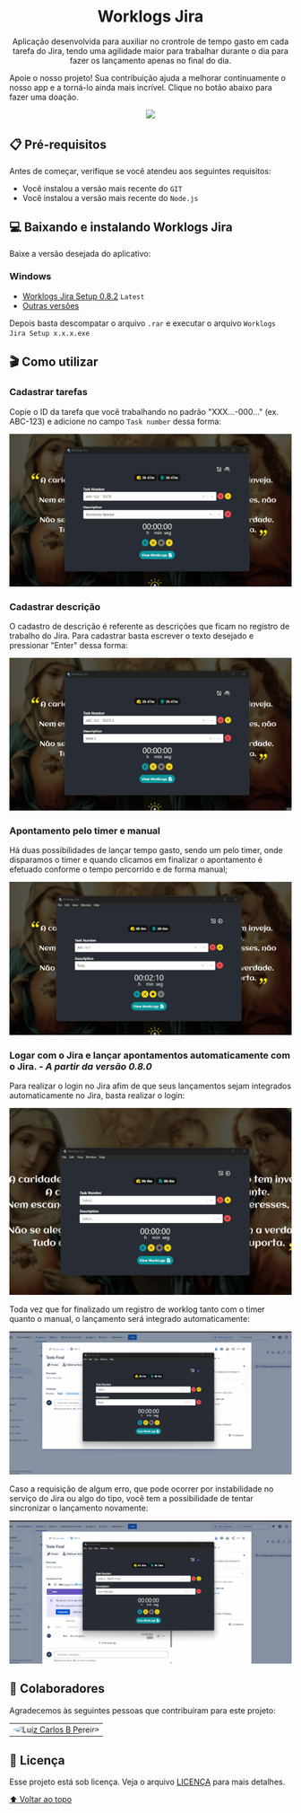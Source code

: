 <h1 align="center">
Worklogs Jira
</h1>

<p align="center">Aplicação desenvolvida para auxiliar no crontrole de tempo gasto em cada tarefa do Jira, tendo uma agilidade maior para trabalhar durante o dia para fazer os lançamento apenas no final do dia.</p>

Apoie o nosso projeto! Sua contribuição ajuda a melhorar continuamente o nosso app e a torná-lo ainda mais incrível. Clique no botão abaixo para fazer uma doação.
<p align="center">
  <a href="https://rebrand.ly/k1gns78" target="_blank">
    <img width="150" src="https://github.com/luizbp/clockwork-jira-electron/assets/54871916/9a14819d-f1db-4ea8-9555-2913df5210ee">
  </a>
</p>


## 📋 Pré-requisitos

Antes de começar, verifique se você atendeu aos seguintes requisitos:
* Você instalou a versão mais recente do `GIT`
* Você instalou a versão mais recente do `Node.js`

## 💻 Baixando e instalando Worklogs Jira

Baixe a versão desejada do aplicativo:
### Windows
- [Worklogs Jira Setup 0.8.2](https://rebrand.ly/bf9k4b6) `Latest`
- [Outras versões](https://github.com/luizbp/worklogs-jira-electron/releases)

Depois basta descompatar o arquivo `.rar` e executar o arquivo `Worklogs Jira Setup x.x.x.exe`

## 🎬 Como utilizar

### Cadastrar tarefas

Copie o ID da tarefa que você trabalhando no padrão "XXX...-000..." (ex. ABC-123) e adicione no campo `Task number` dessa forma:

<img src="./assets/registerTask.gif" alt="Register Task"><br>

### Cadastrar descrição

O cadastro de descrição é referente as descrições que ficam no registro de trabalho do Jira. Para cadastrar basta escrever o texto desejado e pressionar "Enter" dessa forma:

<img src="./assets/registerDescription.gif" alt="Register Description"><br>

### Apontamento pelo timer e manual

Há duas possibilidades de lançar tempo gasto, sendo um pelo timer, onde disparamos o timer e quando clicamos em finalizar o apontamento é efetuado conforme o tempo percorrido e de forma manual;

<img src="./assets/registerTime.gif" alt="Register Time"><br>

### Logar com o Jira e lançar apontamentos automaticamente com o Jira. - *A partir da versão 0.8.0*

Para realizar o login no Jira afim de que seus lançamentos sejam integrados automaticamente no Jira, basta realizar o login:

<img src="./assets/LoginInJira.gif" alt="Login in Jira"><br>

Toda vez que for finalizado um registro de worklog tanto com o timer quanto o manual, o lançamento será integrado automaticamente:

<img src="./assets/registerNewWorkLog.gif" alt="Register new worklog"><br>

Caso a requisição de algum erro, que pode ocorrer por instabilidade no serviço do Jira ou algo do tipo, você tem a possibilidade de tentar sincronizar o lançamento novamente:

<img src="./assets/registerError.gif" alt="Register new worklog"><br>


## 🤝 Colaboradores

Agradecemos às seguintes pessoas que contribuíram para este projeto:

<table>
  <tr>
    <td align="center">
      <a href="https://github.com/luizbp" target="_blank" title="Luiz Carlos B Pereira">
        <img src="https://avatars.githubusercontent.com/u/54871916" width="50px;" style="border-radius: 100%;" alt="Luiz Carlos B Pereira"/><br>
      </a>
    </td>
  </tr>
</table>

## 📝 Licença

Esse projeto está sob licença. Veja o arquivo [LICENÇA](LICENSE.md) para mais detalhes.

[⬆ Voltar ao topo](#worklogs-jira)<br>
